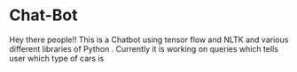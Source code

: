 # Chat-Bot
Hey there people!!
This is a Chatbot using tensor flow and NLTK and various different libraries of Python .
Currently it is working on queries which tells user which type of cars is 
